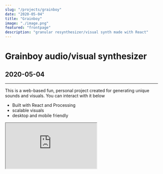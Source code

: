 ```yaml
---
slug: "/projects/grainboy"
date: "2020-05-04"
title: "Grainboy"
image: "./image.png"
featured: "frontpage"
description: "granular resynthesizer/visual synth made with React"
---
```


<x-container>  
       <h1>Grainboy audio/visual synthesizer</h1>
          <h2>2020-05-04</h2>
<hr/>

This is a web-based fun, personal project created for generating unique sounds and visuals. You can interact with it below

- Built with React and Processing
- scalable visuals
- desktop and mobile friendly

</x-container>

<iframe 
    src="https://grainboy.netlify.app/"
    scrolling="no"
    class="absolute h-screen w-full pb-24  "
    
>

